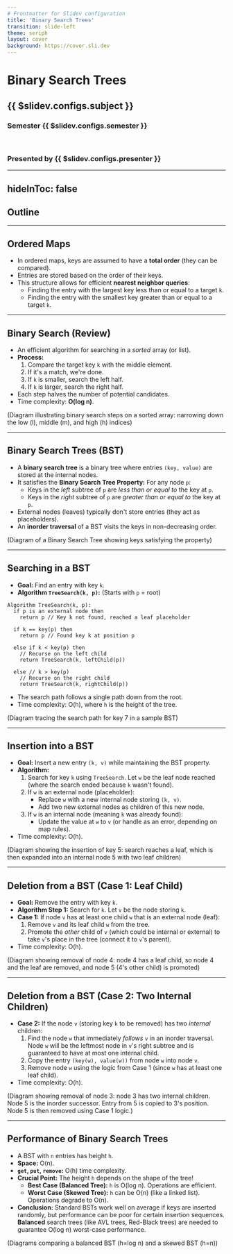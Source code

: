 ```yaml
---
# Frontmatter for Slidev configuration
title: 'Binary Search Trees'
transition: slide-left
theme: seriph
layout: cover
background: https://cover.sli.dev
---
```


# Binary Search Trees
## {{ $slidev.configs.subject }}
### Semester {{ $slidev.configs.semester }}
<br>

### Presented by {{ $slidev.configs.presenter }}

---
hideInToc: false
---

## Outline

<toc mode="onlySiblings" minDepth="2" columns="1"/>


---

## Ordered Maps

* In ordered maps, keys are assumed to have a **total order** (they can be compared).
* Entries are stored based on the order of their keys.
* This structure allows for efficient **nearest neighbor queries**:
    * Finding the entry with the largest key less than or equal to a target `k`.
    * Finding the entry with the smallest key greater than or equal to a target `k`.

---

## Binary Search (Review)

* An efficient algorithm for searching in a *sorted* array (or list).
* **Process:**
    1. Compare the target key `k` with the middle element.
    2. If it's a match, we're done.
    3. If `k` is smaller, search the left half.
    4. If `k` is larger, search the right half.
* Each step halves the number of potential candidates.
* Time complexity: **O(log n)**.

(Diagram illustrating binary search steps on a sorted array: narrowing down the low (l), middle (m), and high (h) indices)

---

## Binary Search Trees (BST)

* A **binary search tree** is a binary tree where entries `(key, value)` are stored at the internal nodes.
* It satisfies the **Binary Search Tree Property:** For any node `p`:
    * Keys in the *left* subtree of `p` are *less than or equal to* the key at `p`.
    * Keys in the *right* subtree of `p` are *greater than or equal to* the key at `p`.
* External nodes (leaves) typically don't store entries (they act as placeholders).
* An **inorder traversal** of a BST visits the keys in non-decreasing order.

(Diagram of a Binary Search Tree showing keys satisfying the property)

---

## Searching in a BST

* **Goal:** Find an entry with key `k`.
* **Algorithm `TreeSearch(k, p)`:** (Starts with `p` = root)

```text
Algorithm TreeSearch(k, p):
  if p is an external node then
    return p // Key k not found, reached a leaf placeholder

  if k == key(p) then
    return p // Found key k at position p

  else if k < key(p) then
    // Recurse on the left child
    return TreeSearch(k, leftChild(p))

  else // k > key(p)
    // Recurse on the right child
    return TreeSearch(k, rightChild(p))

```

* The search path follows a single path down from the root.
* Time complexity: O(h), where `h` is the height of the tree.

(Diagram tracing the search path for key 7 in a sample BST)

---

## Insertion into a BST

* **Goal:** Insert a new entry `(k, v)` while maintaining the BST property.
* **Algorithm:**
    1. Search for key `k` using `TreeSearch`. Let `w` be the leaf node reached (where the search ended because `k` wasn't found).
    2. If `w` is an external node (placeholder):
        * Replace `w` with a new internal node storing `(k, v)`.
        * Add two new external nodes as children of this new node.
    3. If `w` is an internal node (meaning `k` was already found):
        * Update the value at `w` to `v` (or handle as an error, depending on map rules).
* Time complexity: O(h).

(Diagram showing the insertion of key 5: search reaches a leaf, which is then expanded into an internal node 5 with two leaf children)

---

## Deletion from a BST (Case 1: Leaf Child)

* **Goal:** Remove the entry with key `k`.
* **Algorithm Step 1:** Search for `k`. Let `v` be the node storing `k`.
* **Case 1:** If node `v` has at least one child `w` that is an external node (leaf):
    1. Remove `v` and its leaf child `w` from the tree.
    2. Promote the *other* child of `v` (which could be internal or external) to take `v`'s place in the tree (connect it to `v`'s parent).
* Time complexity: O(h).

(Diagram showing removal of node 4: node 4 has a leaf child, so node 4 and the leaf are removed, and node 5 (4's other child) is promoted)

---

## Deletion from a BST (Case 2: Two Internal Children)

* **Case 2:** If the node `v` (storing key `k` to be removed) has two *internal* children:
    1. Find the node `w` that immediately *follows* `v` in an inorder traversal. Node `w` will be the leftmost node in `v`'s right subtree and is guaranteed to have at most one internal child.
    2. Copy the entry `(key(w), value(w))` from node `w` into node `v`.
    3. Remove node `w` using the logic from Case 1 (since `w` has at least one leaf child).
* Time complexity: O(h).

(Diagram showing removal of node 3: node 3 has two internal children. Node 5 is the inorder successor. Entry from 5 is copied to 3's position. Node 5 is then removed using Case 1 logic.)

---

## Performance of Binary Search Trees

* A BST with `n` entries has height `h`.
* **Space:** O(n).
* **`get`, `put`, `remove`:** O(h) time complexity.
* **Crucial Point:** The height `h` depends on the shape of the tree!
    * **Best Case (Balanced Tree):** `h` is O(log n). Operations are efficient.
    * **Worst Case (Skewed Tree):** `h` can be O(n) (like a linked list). Operations degrade to O(n).
* **Conclusion:** Standard BSTs work well on average if keys are inserted randomly, but performance can be poor for certain insertion sequences. **Balanced** search trees (like AVL trees, Red-Black trees) are needed to guarantee O(log n) worst-case performance.

(Diagrams comparing a balanced BST (h=log n) and a skewed BST (h=n))
